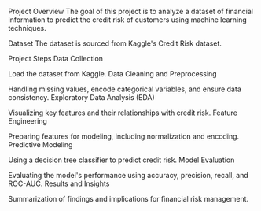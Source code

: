 Project Overview
The goal of this project is to analyze a dataset of financial information to predict the credit risk of customers using machine learning techniques.

Dataset
The dataset is sourced from Kaggle's Credit Risk dataset.

Project Steps
Data Collection

Load the dataset from Kaggle.
Data Cleaning and Preprocessing

Handling missing values, encode categorical variables, and ensure data consistency.
Exploratory Data Analysis (EDA)

Visualizing key features and their relationships with credit risk.
Feature Engineering

Preparing features for modeling, including normalization and encoding.
Predictive Modeling

Using a decision tree classifier to predict credit risk.
Model Evaluation

Evaluating the model's performance using accuracy, precision, recall, and ROC-AUC.
Results and Insights

Summarization of findings and implications for financial risk management.
